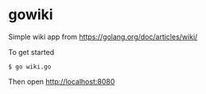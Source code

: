 # gowiki
Simple wiki app from https://golang.org/doc/articles/wiki/

To get started

```
$ go wiki.go
```

Then open [http://localhost:8080](http://localhost:8080)
